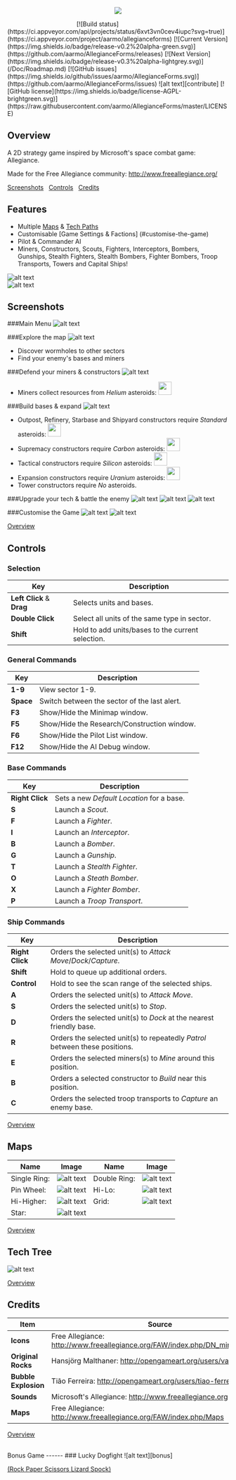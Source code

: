 <p align="center">
<img src="https://github.com/aarmo/AllegianceForms/raw/master/AllegianceForms/Art/header_logo.png" />
</p>
&nbsp;&nbsp;&nbsp;&nbsp;&nbsp;&nbsp;&nbsp;&nbsp;&nbsp;&nbsp;&nbsp;&nbsp;&nbsp;&nbsp;&nbsp;
&nbsp;&nbsp;&nbsp;&nbsp;&nbsp;&nbsp;&nbsp;&nbsp;&nbsp;&nbsp;&nbsp;&nbsp;&nbsp;&nbsp;&nbsp;
&nbsp;&nbsp;&nbsp;&nbsp;&nbsp;&nbsp;&nbsp;
[![Build status](https://ci.appveyor.com/api/projects/status/6xvt3vn0cev4iupc?svg=true)](https://ci.appveyor.com/project/aarmo/allegianceforms)
[![Current Version](https://img.shields.io/badge/release-v0.2%20alpha-green.svg)](https://github.com/aarmo/AllegianceForms/releases)
[![Next Version](https://img.shields.io/badge/release-v0.3%20alpha-lightgrey.svg)](/Doc/Roadmap.md)
[![GitHub issues](https://img.shields.io/github/issues/aarmo/AllegianceForms.svg)](https://github.com/aarmo/AllegianceForms/issues)
![alt text][contribute]
[![GitHub license](https://img.shields.io/badge/license-AGPL-brightgreen.svg)](https://raw.githubusercontent.com/aarmo/AllegianceForms/master/LICENSE)

Overview
------
A 2D strategy game inspired by Microsoft's space combat game: Allegiance.

Made for the Free Allegiance community: http://www.freeallegiance.org/

[Screenshots](#screenshots)&nbsp;&nbsp;&nbsp;[Controls](#controls)&nbsp;&nbsp;&nbsp;[Credits](#credits)

Features
------
- Multiple [Maps](#maps) & [Tech Paths](#tech-tree)
- Customisable [Game Settings & Factions] (#customise-the-game)
- Pilot & Commander AI
- Miners, Constructors, Scouts, Fighters, Interceptors, Bombers, Gunships, Stealth Fighters, Stealth Bombers, Fighter Bombers, Troop Transports, Towers and Capital Ships!

![alt text][ships]
<br/>
![alt text][capships]

Screenshots
------
###Main Menu
![alt text][menu]

###Explore the map
![alt text][explore]
- Discover wormholes to other sectors
- Find your enemy's bases and miners

###Defend your miners & constructors
![alt text][defend]
- Miners collect resources from *Helium* asteroids: <img src="https://github.com/aarmo/AllegianceForms/raw/master/AllegianceForms/Art/Rocks/helium_1.png" width="30"/>

###Build bases & expand
![alt text][build2]
- Outpost, Refinery, Starbase and Shipyard constructors require *Standard* asteroids: <img src="https://github.com/aarmo/AllegianceForms/raw/master/AllegianceForms/Art/Rocks/rock_2.png" width="30"/>
- Supremacy constructors require *Carbon* asteroids: <img src="https://github.com/aarmo/AllegianceForms/raw/master/AllegianceForms/Art/Rocks/carbon_1.png" width="30"/>
- Tactical constructors require *Silicon* asteroids: <img src="https://github.com/aarmo/AllegianceForms/raw/master/AllegianceForms/Art/Rocks/silicon_2.png" width="30"/>
- Expansion constructors require *Uranium* asteroids: <img src="https://github.com/aarmo/AllegianceForms/raw/master/AllegianceForms/Art/Rocks/uranium_3.png" width="30"/>
- Tower constructors require *No* asteroids.

###Upgrade your tech & battle the enemy
![alt text][battle1]
![alt text][battle2]
![alt text][gameover]

###Customise the Game
![alt text][custom]
![alt text][faction]

[Overview](#overview)

Controls
------
### Selection
Key	| Description
--- | --- 
**Left Click** & **Drag** | Selects units and bases.
**Double Click** | Select all units of the same type in sector.
**Shift** | Hold to add units/bases to the current selection.

### General Commands
Key	| Description
--- | --- 
**1-9** | View sector 1-9.
**Space** | Switch between the sector of the last alert.
**F3** | Show/Hide the Minimap window.
**F5** | Show/Hide the Research/Construction window.
**F6** | Show/Hide the Pilot List window.
**F12** | Show/Hide the AI Debug window.

### Base Commands
Key	| Description
--- | --- 
**Right Click** | Sets a new *Default Location* for a base.
**S** | Launch a *Scout*.
**F** | Launch a *Fighter*.
**I** | Launch an *Interceptor*.
**B** | Launch a *Bomber*.
**G** | Launch a *Gunship*.
**T** | Launch a *Stealth Fighter*.
**O** | Launch a *Steath Bomber*.
**X** | Launch a *Fighter Bomber*.
**P** | Launch a *Troop Transport*.

### Ship Commands
Key	| Description
--- | --- 
**Right Click** | Orders the selected unit(s) to *Attack Move*/*Dock*/*Capture*. 
**Shift** | Hold to queue up additional orders.
**Control** | Hold to see the scan range of the selected ships.
**A** | Orders the selected unit(s) to *Attack Move*.
**S** | Orders the selected unit(s) to *Stop*.
**D** | Orders the selected unit(s) to *Dock* at the nearest friendly base.
**R** | Orders the selected unit(s) to repeatedly *Patrol* between these positions.
**E** | Orders the selected miners(s) to *Mine* around this position.
**B** | Orders a selected constructor to *Build* near this position.
**C** | Orders the selected troop transports to *Capture* an enemy base.

[Overview](#overview)

Maps
------
Name | Image | Name | Image
--- | --- | ---  | --- 
Single Ring: | ![alt text][mapsingle] | Double Ring: | ![alt text][mapdouble]
Pin Wheel: |  ![alt text][mappin] | Hi-Lo: | ![alt text][maphilo]
Hi-Higher: | ![alt text][maphigh] | Grid: | ![alt text][mapgrid]
Star: | ![alt text][mapstar]

[Overview](#overview)

Tech Tree
------
![alt text][techtree]

[Overview](#overview)

Credits
------
Item | Source
--- | ---
**Icons** | Free Allegiance: http://www.freeallegiance.org/FAW/index.php/DN_minimap_icons 
**Original Rocks** | Hansjörg Malthaner: http://opengameart.org/users/varkalandar
**Bubble Explosion** | Tião Ferreira: http://opengameart.org/users/tiao-ferreira
**Sounds** | Microsoft's Allegiance: http://www.freeallegiance.org
**Maps** | Free Allegiance: http://www.freeallegiance.org/FAW/index.php/Maps

[Overview](#overview)

<br/>
Bonus Game
------
### Lucky Dogfight
![alt text][bonus]

[(Rock Paper Scissors Lizard Spock)](http://www.samkass.com/theories/RPSSL.html)

[ships]: /Doc/Images/Ships.png "Ship Types"
[capships]: /Doc/Images/CapShips.png "Capital Ships"
[menu]: /Doc/Screenshots/MainMenu.png "Main Menu"
[explore]: /Doc/Screenshots/01a_Gameplay06.png "Explore"
[defend]: /Doc/Screenshots/01a_Gameplay01.png "Defend"
[build2]: /Doc/Screenshots/01a_Build.png "Expand"
[battle1]: /Doc/Screenshots/01a_Gameplay02.png "Battle"
[battle2]: /Doc/Screenshots/01a_Gameplay05.png "Battle"
[gameover]: /Doc/Screenshots/01a_GameOver.png "Game Over"
[custom]: /Doc/Screenshots/01a_CustomGame.png "Custom Game"
[faction]: /Doc/Screenshots/01a_Faction.png "Custom Factions"
[bonus]: /Doc/Screenshots/01a_Bonus.png "Dogfight"
[techtree]: /Doc/Images/AllegianceForms-TechTree.png "Tech Tree"

[mapsingle]: /Doc/Images/Map_SingleRing.png "SingleRing"
[mapdouble]: /Doc/Images/Map_DoubleRing.png "DoubleRing"
[mappin]: /Doc/Images/Map_PinWheel.png "PinWheel"
[maphilo]: /Doc/Images/Map_HiLo.png "HiLo"
[maphigh]: /Doc/Images/Map_HiHigher.png "HiHigher"
[mapgrid]: /Doc/Images/Map_Grid.png "Grid"
[mapstar]: /Doc/Images/Map_Star.png "Star"

[contribute]: /Doc/Images/contributions-welcome-brightgreen.png "Contributions welcome"